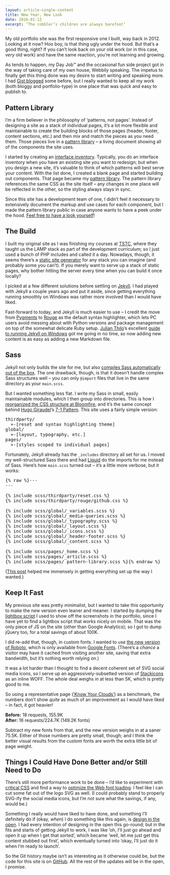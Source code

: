 ```yaml
---
layout: article-single-content
title: New Year, New Look
date: 2016-01-12
excerpt: ‘The cobbler’s children are always barefoot’
---
```


My old portfolio site was the first responsive one I built, way back in 2012. Looking at it now? Hoo boy, is that thing ugly under the hood. But that’s a good thing, right? If you can’t look back on your old work (or in this case, *very* old work) and have the same reaction, you’re not learning and growing.

As tends to happen, my Day Job&trade; and the occasional fun side project got in the way of taking care of my own house, Webbily speaking. The impetus to finally get this thing done was my desire to start writing and speaking more. I had [Gist blogged](http://nickpiesco.roughdraft.io/) some before, but I really wanted to keep all my work (both bloggy and portfolio-type) in one place that was quick and easy to publish to.

Pattern Library
---------------

I’m a firm believer in the philosophy of ‘patterns, not pages’. Instead of designing a site as a stack of individual pages, it’s a lot more flexible and maintainable to create the building blocks of those pages (header, footer, content sections, etc.) and then mix and match the pieces as you need them. Those pieces live in a [pattern library](http://alistapart.com/blog/post/getting-started-with-pattern-libraries) – a living document showing all of the components the site uses.

I started by creating an [interface inventory](http://bradfrost.com/blog/post/interface-inventory/). Typically, you do an interface inventory when you have an existing site you want to redesign; but when you design a new site, it’s valuable to think of which patterns will best serve your content. With the list done, I created a blank page and started building out components. That page became my [pattern library](/pattern-library.html). The pattern library references the same CSS as the site itself – any changes in one place will be reflected in the other, so the styling always stays in sync.

Since this site has a development team of one, I didn’t feel it necessary to extensively document the markup and use cases for each component, but I made the pattern library public in case anyone wants to have a peek under the hood. [Feel free to have a look yourself](/pattern-library.html)!

The Build
---------

I built my original site as I was finishing my courses at [TSTC](http://www.tstc.edu/), where they taught us the LAMP stack as part of the development curriculum; so I just used a bunch of PHP includes and called it a day. Nowadays, though, it seems there’s a [static site generator](https://www.staticgen.com/) for any stack you can imagine (and probably some you can’t). If you merely want to serve up a stack of static pages, why bother hitting the server every time when you can build it once locally?

I picked at a few different solutions before settling on [Jekyll](http://jekyllrb.com/). I had played with Jekyll a couple years ago and put it aside, since getting everything running smoothly on Windows was rather more involved than I would have liked.

Fast-forward to today, and Jekyll is much easier to use – I credit the move from [Pygments](http://pygments.org/) to [Rouge](http://rouge.jneen.net/) as the default syntax highlighter, which lets PC users avoid messing about with Python versions and package management on top of the somewhat delicate Ruby setup. [Julian Thilo](https://twitter.com/juthilo)’s excellent [guide to running Jekyll on Windows](http://jekyll-windows.juthilo.com/) got me going in no time, so now adding new content is as easy as adding a new Markdown file.

Sass
----

Jekyll not only builds the site for me, but also [compiles Sass automatically out of the box](http://jekyllrb.com/docs/assets/). The one drawback, though, is that it doesn’t handle complex Sass structures well – you can only `@import` files that live in the same directory as your `main.scss`.

But I wanted something less flat. I write my Sass in small, easily maintainable modules, which I then group into directories. This is how I [reorganized the CSS structure at Bloomfire](https://github.com/bloomfire/styleguides/tree/master/css#architecture), and it’s the same concept behind [Hugo Giraudel](http://hugogiraudel.com/)’s [7-1 Pattern](http://sass-guidelin.es/#the-7-1-pattern). This site uses a fairly simple version:

<pre>
thirdparty/
  +-[reset and syntax highlighting theme]
global/
  +-[layout, typography, etc.]
pages/
  +-[styles scoped to individual pages]
</pre>

Fortunately, Jekyll already has the `_includes` directory all set for us. I moved my well-structured Sass there and had [Liquid](http://liquidmarkup.org/) do the imports for me instead of Sass. Here’s how `main.scss` turned out – it’s a little more verbose, but it works:

<pre>
{% raw %}---
---

{% include scss/thirdparty/reset.css %}
{% include scss/thirdparty/rouge/github.css %}

{% include scss/global/_variables.scss %}
{% include scss/global/_media-queries.scss %}
{% include scss/global/_typography.scss %}
{% include scss/global/_layout.scss %}
{% include scss/global/_icons.scss %}
{% include scss/global/_header-footer.scss %}
{% include scss/global/_content.scss %}

{% include scss/pages/_home.scss %}
{% include scss/pages/_article.scss %}
{% include scss/pages/_pattern-library.scss %}{% endraw %}
</pre>

([This post](https://talk.jekyllrb.com/t/have-multiple-directories-for-my-sass-partials-possible/1261/) helped me immensely in getting everything set up the way I wanted.)

Keep It Fast
------------

My previous site was pretty minimalist, but I wanted to take this opportunity to make the new version even leaner and meaner. I started by dumping the [lightbox script](http://lokeshdhakar.com/projects/lightbox2/) I used to show off the screenshots in the portfolio, since I have yet to find a lightbox script that works nicely on mobile. That was the only piece of JS on the site (other than Google Analytics); so I got to dump jQuery too, for a total savings of about 100K.

I did re-add that, though, in custom fonts. I wanted to use [the new version of Roboto](http://googledevelopers.blogspot.com/2014/07/the-new-roboto.html), which is only available from [Google Fonts](https://www.google.com/fonts/). (There’s a *chance* a visitor may have it cached from visiting another site, saving that extra bandwidth, but it’s nothing worth relying on.)

It was a lot harder than I thought to find a decent coherent set of SVG social media icons, so I serve up an aggressively-subsetted version of [Stackicons](http://stackicons.com/) as an inline WOFF. The whole deal weighs in at less than 5K, which is pretty good to me.

So using a representative page ([‘Know Your Clouds’](/know-your-clouds)) as a benchmark, the numbers don’t show *quite* as much of an improvement as I would have liked – in fact, it got heavier!

**Before:** 18 requests, 155.9K<br>
**After:** 16 requests/224.7K (149.2K fonts)

Subtract my new fonts from that, and the new version weighs in at a saner 75.5K. Either of those numbers are pretty small, though; and I think the better visual results from the custom fonts are worth the extra little bit of page weight.

Things I Could Have Done Better and/or Still Need to Do
-------------------------------------------------------

There’s still more performance work to be done – I’d like to experiment with [critical CSS](https://css-tricks.com/authoring-critical-fold-css/) and find a way to [optimize the Web font loading](https://www.filamentgroup.com/lab/font-loading.html). I feel like I can cut some fat out of the logo SVG as well. (I could probably stand to properly SVG-ify the social media icons, but I’m not sure what the savings, if any, would be.)

Something I really would have liked to have done, and something I’ll definitely do if (okay, *when*) I do something like this again, is [design in the open](http://bradfrost.com/blog/post/designing-in-the-open/). I had every intention of designing in the open this go-round; but in the fits and starts of getting Jekyll to work, I was like ‘oh, I’ll just go ahead and open it up when I get that sorted’, which became ‘well, let me just get this content stubbed out first’, which eventually turned into ‘okay, I’ll just do it when I’m ready to launch’.

So the Git history maybe isn’t as interesting as it otherwise could be, but the code for this site is on [GitHub](). All the rest of the updates will be in the open, I promise.
